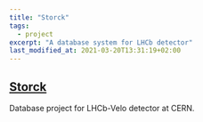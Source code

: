 ```yaml
---
title: "Storck"
tags:
  - project
excerpt: "A database system for LHCb detector"
last_modified_at: 2021-03-20T13:31:19+02:00
---
```



## [Storck](https://gitlab.cern.ch/mmajewsk/storck)

Database project for LHCb-Velo detector at CERN.
